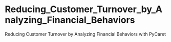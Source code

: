# Reducing_Customer_Turnover_by_Analyzing_Financial_Behaviors
Reducing Customer Turnover by Analyzing Financial Behaviors with PyCaret
